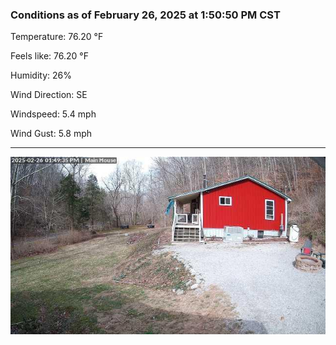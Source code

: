 ### Conditions as of February 26, 2025 at 1:50:50 PM CST 

Temperature: 76.20 &deg;F

Feels like: 76.20 &deg;F

Humidity: 26%

Wind Direction: SE

Windspeed: 5.4 mph

Wind Gust: 5.8 mph

---

<img src="./images/latest.jpeg"/>

